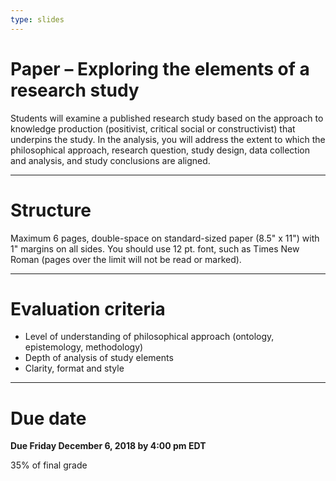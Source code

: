 ```yaml
---
type: slides
---
```


# Paper – Exploring the elements of a research study

Students will examine a published research study based on the approach to knowledge production (positivist, critical social or constructivist) that underpins the study. In the analysis, you will address the extent to which the philosophical approach, research question, study design, data collection and analysis, and study conclusions are aligned. 

---

# Structure


Maximum 6 pages, double-space on standard-sized paper (8.5" x 11") with 1" margins on all sides. You should use 12 pt. font, such as Times New Roman (pages over the limit will not be read or marked).

---

# Evaluation criteria

-	Level of understanding of philosophical approach (ontology, epistemology, methodology) 
-	Depth of analysis of study elements 
-	Clarity, format and style

---

# Due date

**Due Friday December 6, 2018 by 4:00 pm EDT**

35% of final grade
